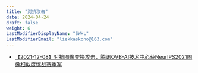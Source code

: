 ```yaml
---
title: "对抗攻击"
date: 2024-04-24
draft: false
weight: 6
LastModifierDisplayName: "SWHL"
LastModifierEmail: "liekkaskono@163.com"
---
```

 
- [【2021-12-08】对抗图像变换攻击，腾讯OVB-AI技术中心获NeurIPS2021图像相似度挑战赛季军](https://mp.weixin.qq.com/s/KfgFo2n1AUijjrMoSE1eTQ)



<script src="https://giscus.app/client.js"
        data-repo="SWHL/AI-Competition-Collections"
        data-repo-id="MDEwOlJlcG9zaXRvcnkzNjI2NTQ0NDA="
        data-category="Ideas"
        data-category-id="DIC_kwDOFZ2q6M4Ce5Hv"
        data-mapping="title"
        data-strict="0"
        data-reactions-enabled="1"
        data-emit-metadata="0"
        data-input-position="top"
        data-theme="preferred_color_scheme"
        data-lang="zh-CN"
        data-loading="lazy"
        crossorigin="anonymous"
        async>
</script>

